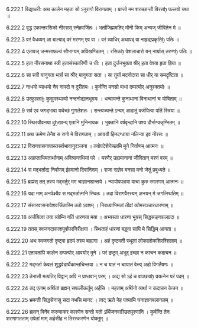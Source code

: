 6.222.1
विद्याधरी:
अथ कालेन महता सो ऽनुरागो विरागताम् ।
प्राप्तो मम शरच्छान्तौ विरसḫ पल्लवो यथा ॥


6.222.2
वृद्ध एकान्तरसिको नीरसस् स्नेहवर्जितः ।
भर्ताजिह्ममतिर् मौनी किम् अन्यज् जीवितेन मे ॥


6.222.3
वरं वैधव्यम् आ बाल्याद् वरं मरणम् एव वा ।
वरं व्याधिर् अथापद् वा नाहृद्यप्रकृतिḫ पतिः ॥


6.222.4
एतावज् जन्मसाफल्यं सौभाग्यम् अविखण्डितम् ।
रसिकḫ पेशलाचारो यन् नार्यास् तरुणḫ पतिः ॥


6.222.5
हता नीरसनाथा स्त्री हतासंस्कारिणी च धीः ।
हता दुर्जनभुक्ता श्रीर् हता वेश्या हृता ह्रिया ॥


6.222.6
सा स्त्री यानुगता भर्त्रा सा श्रीर् यानुगता सता ।
सा तुर्या मदनोदारा सा धीर् या समदृष्टिता ॥


6.222.7
नाधयो व्याधयो नैव नापदो न दुरीतयः ।
कुर्वन्ति मनसो बाधां दम्पत्योर् अनुरक्तयोः ॥


6.222.8
उत्फुल्लाẖ कुसुमस्थल्यो नन्दनोद्यानभूमयः ।
धन्वायन्ते कुनाथानां विनाथानां च योषिताम् ॥


6.222.9
सर्व एव जगद्भावा यथेच्छं गुणलेशतः ।
सन्त्यज्यन्ते ऽन्यम् आदातुं वर्जयित्वा पतिं स्त्रिया ॥


6.222.10
स्थिरयौवनया दुẖखान्य् एतानि मुनिनायक ।
भुक्तानि वर्षवृन्दानि पश्य दौर्भाग्यजृम्भितम् ॥


6.222.11
अथ क्रमेण तेनैव स रागो मे विरागताम् ।
आययौ हिमदग्धाया नलिन्या इव नीरसः ॥


6.222.12
विरागवासनापास्तसर्वभावानुरञ्जना ।
तवोपदेशेनेच्छामि मुने निर्वाणम् आत्मनः ॥


6.222.13
अप्राप्ताभिमतार्थानाम् अविश्रान्तधियां परे ।
मरणैर् उह्यमानानां जीवितान् मरणं वरम् ॥


6.222.14
स मद्भर्ताद्य निर्वाणम् ईहमानो दिवानिशम् ।
राजा राज्ञेव मनसा मनो जेतुं प्रबुध्यते ॥


6.222.15
ब्रह्मंस् तत् तस्य मद्भर्तुर् मम चाज्ञानशान्तये ।
न्यायोपपन्नया वाचा कुरु स्मारणम् आत्मनः ॥


6.222.16
यदा माम् अनपेक्ष्यैव स मद्भर्तात्मनि स्थितः ।
तदा विरागवैरस्यम् अनयन् मे जगत्स्थितिम् ॥


6.222.17
संसारवासनावेशवर्जितास्मि ततो ऽवशम् ।
निबध्याभिमतां तीव्रां व्योमसञ्चारधारणाम् ॥


6.222.18
अर्जयित्वा तया व्योम्नि गतिं धारणया मया ।
अभ्यस्ता धारणा भूयस् सिद्धसङ्गफलप्रदा ॥


6.222.19
ततस् स्वजगदाकाशपूर्वापरनिरीक्षया ।
स्थिताहं धारणां बद्ध्वा सापि मे सिद्धिम् आगता ॥


6.222.20
अथ स्वजगतो दृष्ट्वा हृदयं तस्य बाह्यगा ।
अहं दृष्टवती स्थूलां लोकालोकशिरश्शिलाम् ॥


6.222.21
एतावतापि कालेन दम्पत्योर् आवयोर् मुने ।
परं द्रष्टुम् अभूद् इच्छा न काचन कदाचन ॥


6.222.22
मद्भर्ता केवलं शुद्धवेदार्थैकान्तचिन्तया ।
न च यातं न चायातं वेत्त्य् अहो विगतैषणः ॥


6.222.23
तेनासौ मत्पतिर् विद्वान् अपि न प्राप्तवान् परम् ।
अद्य सो ऽहं च वाञ्छावḫ प्रयत्नेन परं पदम् ॥


6.222.24
तद् एताम् अर्थितां ब्रह्मन् सफलीकर्तुम् अर्हसि ।
महताम् अर्थिनो व्यर्था न कदाचन केचन ॥


6.222.25
भ्रमन्ती सिद्धसेनासु सदा नभसि मानद ।
त्वद् ऋते नेह पश्यामि घनाज्ञानबलानलम् ॥


6.222.26
ब्रह्मन् विनैव करुणाकर कारणेन सन्तो यतो ऽर्थिजनवाञ्छितपूरणानि ।
कुर्वन्ति तेन शरणागतताम् उपेतां माम् अर्हसीह न तिरस्करणेन योक्तुम् ॥

